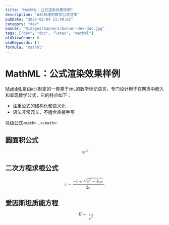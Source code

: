```yaml
---
title: "MathML：公式渲染效果样例"
description: "W3C标准的数学公式渲染"
pubDate: "2025-02-04 21:40:02"
category: "dev"
banner: "@images/banners/banner-dev-doc.jpg"
tags: ["dev", "doc", "latex", "mathml"]
oldViewCount: 0
oldKeywords: []
formula: "mathml"
---
```


# MathML：公式渲染效果样例

[MathML](https://w3c.github.io/mathml/)是由`W3C`制定的一套基于`XML`的数学标记语言，专门设计用于在网页中嵌入和呈现数学公式，它的特点如下：
- 注重公式的结构化和语义化
- 语法非常冗长，不适合直接手写

块级公式`<math>`...`</math>`:

## 圆面积公式

<math xmlns='http://www.w3.org/1998/Math/MathML' display='block'>
        <mi>&#x03C0;<!-- p --></mi>
        <mo>&#x2062;<!-- &InvisibleTimes; --></mo>
        <msup>
          <mi>r</mi>
          <mn>2</mn>
        </msup>
</math>

## 二次方程求根公式

<math xmlns="http://www.w3.org/1998/Math/MathML" display="block">
  <mi>x</mi> <mo>=</mo>
  <mrow>
    <mfrac>
      <mrow>
        <mo>&#x2212;</mo>
        <mi>b</mi>
        <mo>&#x00B1;</mo>
        <msqrt>
          <msup><mi>b</mi><mn>2</mn></msup>
          <mo>&#x2212;</mo>
          <mn>4</mn><mi>a</mi><mi>c</mi>
        </msqrt>
      </mrow>
      <mrow>
        <mn>2</mn><mi>a</mi>
      </mrow>
    </mfrac>
  </mrow>
  <mtext>.</mtext>
</math>

## 爱因斯坦质能方程

<math xmlns="http://www.w3.org/1998/Math/MathML" display="block">
<mtable>
  <mlabeledtr id="e-is-m-c-square">
  	<mtd>
  	<mtext></mtext>
  	</mtd>
      <mrow>
       <mi>E</mi>
       <mo>=</mo>
       <mrow>
       <mtd>
        <mi>m</mi>
        <mo>⁢<!--INVISIBLE TIMES--></mo>
        <msup>
         <mi>c</mi>
         <mn>2</mn>
        </msup>
        </mtd></mrow>
     </mrow>
    
  </mlabeledtr>
</mtable>
</math>
